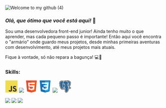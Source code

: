 
![Welcome to my github (4)](https://user-images.githubusercontent.com/60903342/119042928-dbdb2980-b98e-11eb-98db-60d7027f9a77.gif)


### *Olá, que ótimo que você está aqui!* :speech_balloon:	
Sou uma desenvolvedora front-end junior! Ainda tenho muito o que aprender, mas cada pequeno passo é importante! Então aqui você encontra 
o "armário" onde guardo meus projetos, desde minhas primeiras aventuras com desenvolvimento, até meus projetos mais atuais. 

Fique à vontade, só não repara a bagunça! :computer::purple_heart:	

### Skills:
<div>
<img src="https://raw.githubusercontent.com/devicons/devicon/master/icons/javascript/javascript-original.svg" width="40"/>
<img src="https://encrypted-tbn0.gstatic.com/images?q=tbn:ANd9GcTbAmafdPNr9fd0KC0Z98WYEC7Wl1wYlPVf-A&s" width="40"/>
<img src="https://raw.githubusercontent.com/devicons/devicon/master/icons/html5/html5-original.svg" width="40"/>
<img src="https://raw.githubusercontent.com/devicons/devicon/master/icons/css3/css3-original.svg" width="40"/>
<img src="https://cdn.icon-icons.com/icons2/2108/PNG/512/php_icon_130857.png" width="40"/>
<img src="https://raw.githubusercontent.com/devicons/devicon/master/icons/postgresql/postgresql-original.svg" width="40"/>
</div>



  [<img src="https://img.shields.io/badge/linkedin-%230077B5.svg?&style=for-the-badge&logo=linkedin&logoColor=white" />](https://www.linkedin.com/in/carolini-oliveira/) [<img src = "https://img.shields.io/badge/instagram-%23E4405F.svg?&style=for-the-badge&logo=instagram&logoColor=white">](https://www.instagram.com/carolini_1998/) [<img src = "https://img.shields.io/badge/facebook-%231877F2.svg?&style=for-the-badge&logo=facebook&logoColor=white">](https://www.facebook.com/profile.php?id=100004658110715)
<!--
**carolinitsi/carolinitsi** is a ✨ _special_ ✨ repository because its `README.md` (this file) appears on your GitHub profile.

Here are some ideas to get you started:

- 🔭 I’m currently working on ...
- 🌱 I’m currently learning ...
- 👯 I’m looking to collaborate on ...
- 🤔 I’m looking for help with ...
- 💬 Ask me about ...
- 📫 How to reach me: ...
- 😄 Pronouns: ...
- ⚡ Fun fact: ...
-->
